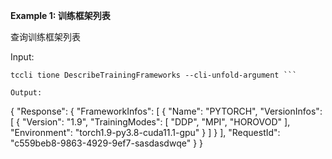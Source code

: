 **Example 1: 训练框架列表**

查询训练框架列表

Input: 

```
tccli tione DescribeTrainingFrameworks --cli-unfold-argument ```

Output: 
```
{
    "Response": {
        "FrameworkInfos": [
            {
                "Name": "PYTORCH",
                "VersionInfos": [
                    {
                        "Version": "1.9",
                        "TrainingModes": [
                            "DDP",
                            "MPI",
                            "HOROVOD"
                        ],
                        "Environment": "torch1.9-py3.8-cuda11.1-gpu"
                    }
                ]
            }
        ],
        "RequestId": "c559beb8-9863-4929-9ef7-sasdasdwqe"
    }
}
```

